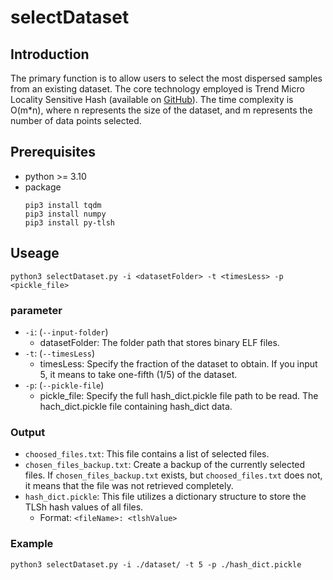 # selectDataset

## Introduction
The primary function is to allow users to select the most dispersed samples from an existing dataset. The core technology employed is Trend Micro Locality Sensitive Hash (available on [GitHub](https://github.com/trendmicro/tlsh.git)). The time complexity is O(m*n), where n represents the size of the dataset, and m represents the number of data points selected.

## Prerequisites
* python >= 3.10
* package
  ```cmd=
  pip3 install tqdm
  pip3 install numpy
  pip3 install py-tlsh
  ```

## Useage
```python=
python3 selectDataset.py -i <datasetFolder> -t <timesLess> -p <pickle_file>
```
### parameter
* `-i`: (`--input-folder`)
  * datasetFolder: The folder path that stores binary ELF files.
* `-t`: (`--timesLess`)
  * timesLess: Specify the fraction of the dataset to obtain. If you input 5, it means to take one-fifth (1/5) of the dataset.
* `-p`: (`--pickle-file`)
  * pickle_file: Specify the full hash_dict.pickle file path to be read. The hach_dict.pickle file containing hash_dict data.

### Output
* `choosed_files.txt`: This file contains a list of selected files.
* `chosen_files_backup.txt`: Create a backup of the currently selected files. If `chosen_files_backup.txt` exists, but `choosed_files.txt` does not, it means that the file was not retrieved completely.
* `hash_dict.pickle`: This file utilizes a dictionary structure to store the TLSh hash values of all files.
  * Format: `<fileName>: <tlshValue>`

### Example
```python=
python3 selectDataset.py -i ./dataset/ -t 5 -p ./hash_dict.pickle
```
